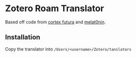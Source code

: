 # Zotero Roam Translator

Based off code from [cortex futura](https://www.cortexfutura.com/zotero-and-roam-research/) and [melat0nin](https://github.com/melat0nin/zotero-roam-export).

## Installation

Copy the translator into `/Users/<username>/Zotero/tanslators`
